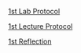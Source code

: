 


[1st Lab Protocol](E_01_Protocol.md)

[1st Lecture Protocol](V_01_Protocol.md)

[1st Reflection](E_01_Reflection.md)
